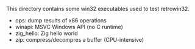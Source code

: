 This directory contains some win32 executables used to test retrowin32.

- ops: dump results of x86 operations
- winapi: MSVC Windows API (no C runtime)
- zig_hello: Zig hello world
- zip: compress/decompres a buffer (CPU-intensive)
